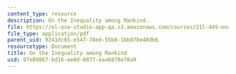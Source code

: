 ```yaml
---
content_type: resource
description: On the Inequality among Mankind.
file: https://ol-ocw-studio-app-qa.s3.amazonaws.com/courses/21l-449-end-of-nature-spring-2002/97e09867bd16ee0d0877eaa6870e70a9_lecture10.pdf
file_type: application/pdf
parent_uid: 9241dc65-e547-78ed-55b8-1bb878e40db6
resourcetype: Document
title: On the Inequality among Mankind
uid: 97e09867-bd16-ee0d-0877-eaa6870e70a9
---
```

